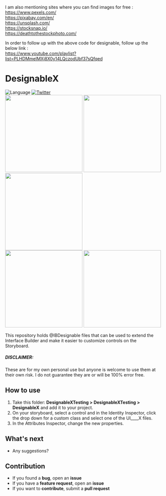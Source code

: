 I am also mentioning sites where you can find images for free : <br> https://www.pexels.com/ <br> https://pixabay.com/en/ <br> https://unsplash.com/ <br> https://stocksnap.io/ <br> https://deathtothestockphoto.com/

In order to follow up with the above code for designable, follow up the below link : <br> https://www.youtube.com/playlist?list=PLHDMmeIMXj8X0y14LQczodUbf37sQfqed


# DesignableX
![Language](https://img.shields.io/badge/language-Swift%203-orange.svg)
[![Twitter](https://img.shields.io/badge/twitter-@bigmtnstudio-blue.svg?style=flat)](https://twitter.com/bigmtnstudio)<br>
<img src="https://github.com/imjog/DesignableX/blob/master/DesignableXTesting/Screenshots/designablex-uiview-uibutton.png" width="250"> <img src="https://github.com/imjog/DesignableX/blob/master/DesignableXTesting/Screenshots/designablex-uitextfield-uiimagefield.png" width="250">
<img src="https://github.com/imjog/DesignableX/blob/master/DesignableXTesting/Screenshots/%20designablex-anchorpoint-label.png" width="250"><br>
<img src="https://github.com/imjog/DesignableX/blob/master/DesignableXTesting/Screenshots/designablex-gradient.png" width="250">
<img src="https://github.com/imjog/DesignableX/blob/master/DesignableXTesting/Screenshots/designablex-blurview.png" width="250">

This repository holds @IBDesignable files that can be used to extend the Interface Builder and make it easier to customize controls on the Storyboard.

##### DISCLAIMER:
These are for my own personal use but anyone is welcome to use them at their own risk. I do not guarantee they are or will be 100% error free.
## How to use
1. Take this folder: **DesignableXTesting > DesignableXTesting > DesignableX** and add it to your project.
2. On your storyboard, select a control and in the Identity Inspector, click the drop down for a custom class and select one of the UI____X files.
3. In the Attributes Inspector, change the new properties.

## What's next

- Any suggestions?

## Contribution

- If you found a **bug**, open an **issue**
- If you have a **feature request**, open an **issue**
- If you want to **contribute**, submit a **pull request**
